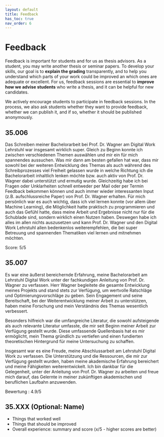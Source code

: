 ```yaml
---
layout: default
title: Feedback
has_toc: true
nav_order: 6
---
```


# Feedback

Feedback is important for students and for us as thesis advisors.
As a student, you may write another thesis or seminar papers. To develop your skills, our goal is to **explain the grading** transparently, and to help you understand which parts of your work could be improved an which ones are adequate or excellent.
For us, feedback sessions are essential to **improve how we advise students** who write a thesis, and it can be helpful for new candidates. 

We actively encourage students to participate in feedback sessions. In the process, we also ask students whether they want to provide feedback, whether we can publish it, and if so, whether it should be published anonymously. 

## 35.006

Das Schreiben meiner Bachelorarbeit bei Prof. Dr. Wagner am Digital Work Lehrstuhl war insgesamt wirklich super. Gleich zu Beginn konnte ich zwischen verschiedenen Themen auswählen und mir ein für mich spannendes aussuchen. Was mir dann am besten gefallen hat war, dass mir sowohl bei der weiteren Entwicklung des Themas als auch während des Schreibprozesses viel Freiheit gelassen wurde in welche Richtung ich die Bachelorarbeit inhaltlich lenken möchte bzw. auch aktiv von Prof. Dr. Wagner dabei unterstützt und ermutig wurde. Gleichzeitig habe ich bei Fragen oder Unklarheiten schnell entweder per Mail oder per Termin Feedback bekommen können und auch immer wieder interessanten Input (z.B. aufschlussreiche Paper) von Prof. Dr. Wagner erhalten. Für mich persönlich war es auch wichtig, dass ich viel lernen konnte (vor allem über Machine Learning), die Möglichkeit hatte praktisch zu programmieren und auch das Gefühl hatte, dass meine Arbeit und Ergebnisse nicht nur für die Schublade sind, sondern wirklich einen Nutzen haben. Deswegen habe ich alles im allen nichts auszusetzen und kann Prof. Dr. Wagner und den Digital Work Lehrstuhl allen bedenkenlos weiterempfehlen, die bei super Betreuung und spannenden Thematiken viel lernen und mitnehmen möchten.

Score: 5/5

## 35.007

Es war eine äußerst bereichernde Erfahrung, meine Bachelorarbeit am Lehrstuhl Digital Work unter der fachkundigen Anleitung von Prof. Dr. Wagner zu verfassen. Herr Wagner begleitete die gesamte Entwicklung meines Projekts und stand stets zur Verfügung, um wertvolle Ratschläge und Optimierungsvorschläge zu geben. Sein Engagement und seine Bereitschaft, bei der Weiterentwicklung meiner Arbeit zu unterstützen, haben meine Forschung und mein Verständnis des Themas wesentlich verbessert.

Besonders hilfreich war die umfangreiche Literatur, die sowohl aufsteigende als auch relevante Literatur umfasste, die mir seit Beginn meiner Arbeit zur Verfügung gestellt wurde. Diese umfassende Quellenbasis hat es mir ermöglicht, mein Thema gründlich zu vertiefen und einen fundierten theoretischen Hintergrund für meine Untersuchung zu schaffen.

Insgesamt war es eine Freude, meine Abschlussarbeit am Lehrstuhl Digital Work zu verfassen. Die Unterstützung und die Ressourcen, die mir zur Verfügung gestellt wurden, haben meine akademische Erfahrung bereichert und meine Fähigkeiten weiterentwickelt. Ich bin dankbar für die Gelegenheit, unter der Anleitung von Prof. Dr. Wagner zu arbeiten und freue mich darauf, das Gelernte in meiner zukünftigen akademischen und beruflichen Laufbahn anzuwenden.

Bewertung : 4.9/5

## 35.XXX (Optional: Name)

- Things that worked well
- Things that should be improved
- Overall experience: summary and score (x/5 - higher scores are better)
<!-- Optional comment afterwards: Thesis advisor comment: We improved XY -->
